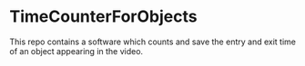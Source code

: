 # TimeCounterForObjects
This repo contains a software which counts and save the entry and exit time of an object appearing in the video. 
